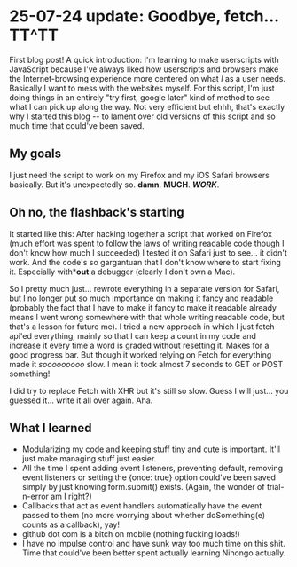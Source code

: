 # 25-07-24 update: Goodbye, fetch... TT^TT
First blog post! A quick introduction: I'm learning to make userscripts with JavaScript because I've always liked how userscripts and browsers make the Internet-browsing experience more centered on what *I* as a user needs. Basically I want to mess with the websites myself. 
For this script, I'm just doing things in an entirely "try first, google later" kind of method to see what I can pick up along the way. Not very efficient but ehhh, that's exactly why I started this blog -- to lament over old versions of this script and so much time that could've been saved.

## My goals
I just need the script to work on my Firefox and my iOS Safari browsers basically. But it's unexpectedly so. **damn**. **MUCH**. ***WORK***.

## Oh no, the flashback's starting
It started like this: After hacking together a script that worked on Firefox (much effort was spent to follow the laws of writing readable code though I don't know how much I succeeded) I tested it on Safari just to see... it didn't work. And the code's so gargantuan that I don't know where to start fixing it. Especially with***out** a debugger (clearly I don't own a Mac).

So I pretty much just... rewrote everything in a separate version for Safari, but I no longer put so much importance on making it fancy and readable (probably the fact that I have to make it fancy to make it readable already means I went wrong somewhere with that whole writing readable code, but that's a lesson for future me). I tried a new approach in which I just fetch api'ed everything, mainly so that I can keep a count in my code and increase it every time a word is graded without resetting it. Makes for a good progress bar. But though it worked relying on Fetch for everything made it *sooooooooo* slow. I mean it took almost 7 seconds to GET or POST something!

I did try to replace Fetch with XHR but it's still so slow. Guess I will just... you guessed it... write it all over again. Aha.

## What I learned
- Modularizing my code and keeping stuff tiny and cute is important. It'll just make managing stuff just easier.
- All the time I spent adding event listeners, preventing default, removing event listeners or setting the {once: true} option could've been saved simply by just knowing form.submit() exists. (Again, the wonder of trial-n-error am I right?)
- Callbacks that act as event handlers automatically have the event passed to them (no more worrying about whether doSomething(e) counts as a callback), yay!
- github dot com is a bitch on mobile (nothing fucking loads!)
- I have no impulse control and have sunk way too much time on this shit. Time that could've been better spent actually learning Nihongo actually.
